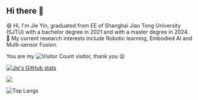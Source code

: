 ## Hi there 👋

<!--
**sjtuyinjie/sjtuyinjie** is a ✨ _special_ ✨ repository because its `README.md` (this file) appears on your GitHub profile.

Here are some ideas to get you started:

- 🔭 I’m currently working on ...
- 🌱 I’m currently learning ...
- 👯 I’m looking to collaborate on ...
- 🤔 I’m looking for help with ...
- 💬 Ask me about ...
- 📫 How to reach me: ...
- 😄 Pronouns: ...
- ⚡ Fun fact: ...
-->




😄 Hi, I'm Jie Yin, graduated from EE of Shanghai Jiao Tong University (SJTU) with a bachelor degree in 2021 and with a master degree in 2024. </br>
🔭 My current research interests include Robotic learning, Embodied AI and Multi-sensor Fusion. </br>

You are my ![Visitor Count](https://profile-counter.glitch.me/sjtuyinjie/count.svg) visitor, thank you :stuck_out_tongue_winking_eye:

[![Jie's GitHub stats](https://github-readme-stats.vercel.app/api?username=SJTU-ViSYS)](https://github.com/anuraghazra/github-readme-stats)

![](https://github-readme-activity-graph.cyclic.app/graph?username=sjtuyinjie&theme=dracula)




![Top Langs](https://github-readme-stats.vercel.app/api/top-langs/?username=sjtuyinjie&layout=compact&theme=tokyonight)


<!--table><tr><td align="center" width="55%">
  
[![Jie's github stats](https://github-readme-stats.vercel.app/api?username=sjtuyinjie&count_private=true&show_icons=true&theme=dark)](https://github.com/sjtuyinjie/github-readme-stats)

</td><td align="top" width="45%">

[![Top Langs](https://github-readme-stats.vercel.app/api/top-langs/?username=sjtuyinjie&layout=compact&theme=dark)](https://github.com/sjtuyinjie/github-readme-stats)

</td></tr></table-->
